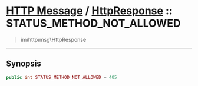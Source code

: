 # [HTTP Message](http.md) / [HttpResponse](http-HttpResponse.md) :: STATUS_METHOD_NOT_ALLOWED
 > im\http\msg\HttpResponse
____

## Synopsis
```php
public int STATUS_METHOD_NOT_ALLOWED = 405
```
